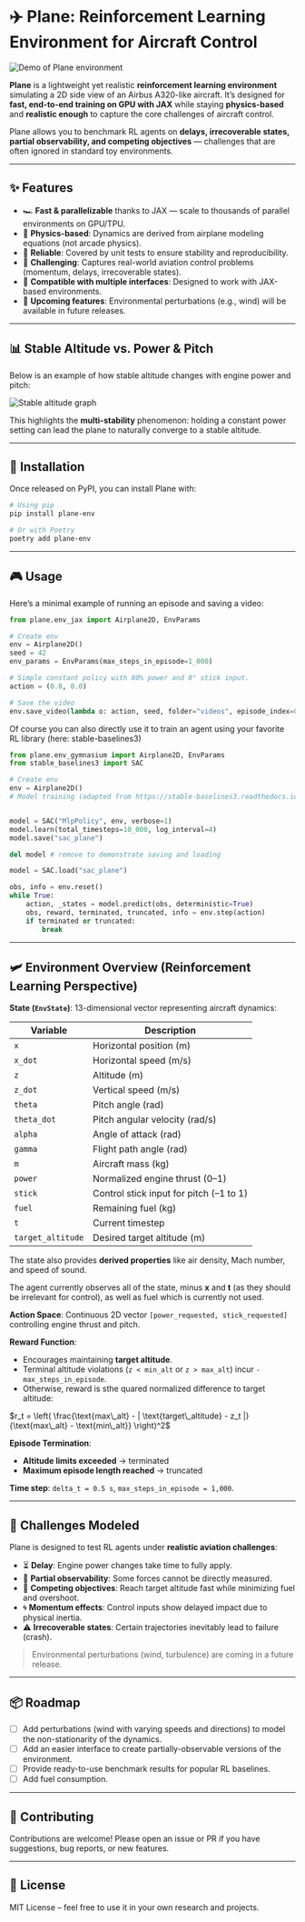 # ✈️ Plane: Reinforcement Learning Environment for Aircraft Control

![Demo of Plane environment](demo.gif)

**Plane** is a lightweight yet realistic **reinforcement learning environment** simulating a 2D side view of an Airbus A320-like aircraft.
It’s designed for **fast, end-to-end training on GPU with JAX** while staying **physics-based** and **realistic enough** to capture the core challenges of aircraft control.

Plane allows you to benchmark RL agents on **delays, irrecoverable states, partial observability, and competing objectives** — challenges that are often ignored in standard toy environments.

---

## ✨ Features

* 🏎 **Fast & parallelizable** thanks to JAX — scale to thousands of parallel environments on GPU/TPU.
* 📐 **Physics-based**: Dynamics are derived from airplane modeling equations (not arcade physics).
* 🧪 **Reliable**: Covered by unit tests to ensure stability and reproducibility.
* 🎯 **Challenging**: Captures real-world aviation control problems (momentum, delays, irrecoverable states).
* 🔄 **Compatible with multiple interfaces**: Designed to work with JAX-based environments.
* 🌟 **Upcoming features**: Environmental perturbations (e.g., wind) will be available in future releases.

---

## 📊 Stable Altitude vs. Power & Pitch

Below is an example of how stable altitude changes with engine power and pitch:

![Stable altitude graph](altitude_vs_power_and_stick.png)

This highlights the **multi-stability** phenomenon: holding a constant power setting can lead the plane to naturally converge to a stable altitude.

---

## 🚀 Installation

Once released on PyPI, you can install Plane with:

```bash
# Using pip
pip install plane-env

# Or with Poetry
poetry add plane-env
```

---

## 🎮 Usage

Here’s a minimal example of running an episode and saving a video:

```python
from plane.env_jax import Airplane2D, EnvParams

# Create env
env = Airplane2D()
seed = 42
env_params = EnvParams(max_steps_in_episode=1_000)

# Simple constant policy with 80% power and 0° stick input.
action = (0.8, 0.0)

# Save the video
env.save_video(lambda o: action, seed, folder="videos", episode_index=0, params=env_params, format="gif")
```

Of course you can also directly use it to train an agent using your favorite RL library (here: stable-baselines3)

```python
from plane.env_gymnasium import Airplane2D, EnvParams
from stable_baselines3 import SAC

# Create env
env = Airplane2D()
# Model training (adapted from https://stable-baselines3.readthedocs.io/en/master/modules/sac.html)


model = SAC("MlpPolicy", env, verbose=1)
model.learn(total_timesteps=10_000, log_interval=4)
model.save("sac_plane")

del model # remove to demonstrate saving and loading

model = SAC.load("sac_plane")

obs, info = env.reset()
while True:
    action, _states = model.predict(obs, deterministic=True)
    obs, reward, terminated, truncated, info = env.step(action)
    if terminated or truncated:
        break
```


---

## 🛩️ Environment Overview (Reinforcement Learning Perspective)

**State (`EnvState`)**: 13-dimensional vector representing aircraft dynamics:

| Variable          | Description                             |
| ----------------- | --------------------------------------- |
| `x`               | Horizontal position (m)                 |
| `x_dot`           | Horizontal speed (m/s)                  |
| `z`               | Altitude (m)                            |
| `z_dot`           | Vertical speed (m/s)                    |
| `theta`           | Pitch angle (rad)                       |
| `theta_dot`       | Pitch angular velocity (rad/s)          |
| `alpha`           | Angle of attack (rad)                   |
| `gamma`           | Flight path angle (rad)                 |
| `m`               | Aircraft mass (kg)                      |
| `power`           | Normalized engine thrust (0–1)          |
| `stick`           | Control stick input for pitch (–1 to 1) |
| `fuel`            | Remaining fuel (kg)                     |
| `t`               | Current timestep                        |
| `target_altitude` | Desired target altitude (m)             |

The state also provides **derived properties** like air density, Mach number, and speed of sound.

The agent currently observes all of the state, minus **x** and **t** (as they should be irrelevant for control), as well as fuel which is currently not used.

**Action Space**: Continuous 2D vector `[power_requested, stick_requested]` controlling engine thrust and pitch.

**Reward Function**:

* Encourages maintaining **target altitude**.
* Terminal altitude violations (`z < min_alt` or `z > max_alt`) incur `-max_steps_in_episode`.
* Otherwise, reward is sthe quared normalized difference to target altitude:

$r_t = \left( \frac{\text{max\_alt} - | \text{target\_altitude} - z_t |}{\text{max\_alt} - \text{min\_alt}} \right)^2$



**Episode Termination**:

* **Altitude limits exceeded** → terminated
* **Maximum episode length reached** → truncated

**Time step**: `delta_t = 0.5 s`, `max_steps_in_episode = 1,000`.

---

## 🧩 Challenges Modeled

Plane is designed to test RL agents under **realistic aviation challenges**:

* ⏳ **Delay**: Engine power changes take time to fully apply.
* 👀 **Partial observability**: Some forces cannot be directly measured.
* 🏁 **Competing objectives**: Reach target altitude fast while minimizing fuel and overshoot.
* 🌀 **Momentum effects**: Control inputs show delayed impact due to physical inertia.
* ⚠️ **Irrecoverable states**: Certain trajectories inevitably lead to failure (crash).

> Environmental perturbations (wind, turbulence) are coming in a future release.

---

## 📦 Roadmap

* [ ] Add perturbations (wind with varying speeds and directions) to model the non-stationarity of the dynamics.
* [ ] Add an easier interface to create partially-observable versions of the environment.
* [ ] Provide ready-to-use benchmark results for popular RL baselines.
* [ ] Add fuel consumption.

---

## 🤝 Contributing

Contributions are welcome!
Please open an issue or PR if you have suggestions, bug reports, or new features.

---

## 📜 License

MIT License – feel free to use it in your own research and projects.
